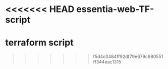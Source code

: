 <<<<<<< HEAD
essentia-web-TF-script
=======
# terraform script
>>>>>>> f5d4c0484ff92df79e679c980551ff344eac1315
